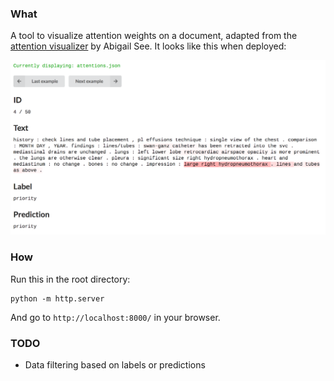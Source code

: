 ### What

A tool to visualize attention weights on a document, adapted from the [attention visualizer](https://github.com/abisee/attn_vis) by Abigail See. It looks like this when deployed:

![Screenshot](img/screenshot.png "Screenshot")


### How

Run this in the root directory:

```  
python -m http.server
```

And go to `http://localhost:8000/` in your browser.


### TODO

- Data filtering based on labels or predictions
